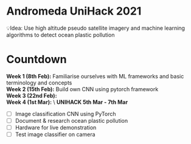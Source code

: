 # Andromeda UniHack 2021 
💡Idea: Use high altitude pseudo satellite imagery and machine learning algorithms to detect ocean plastic pollution

# Countdown 
**Week 1 (8th Feb):** Familiarise ourselves with ML frameworks and basic terminology and concepts \
**Week 2 (15th Feb):** Build own CNN using pytorch framework \
**Week 3 (22nd Feb):** \
**Week 4 (1st Mar):** \ 
**UNIHACK 5th Mar - 7th Mar**

- [ ] Image classification CNN using PyTorch 
- [ ] Document & research ocean plastic pollution 
- [ ] Hardware for live demonstration 
- [ ] Test image classifier on camera 
